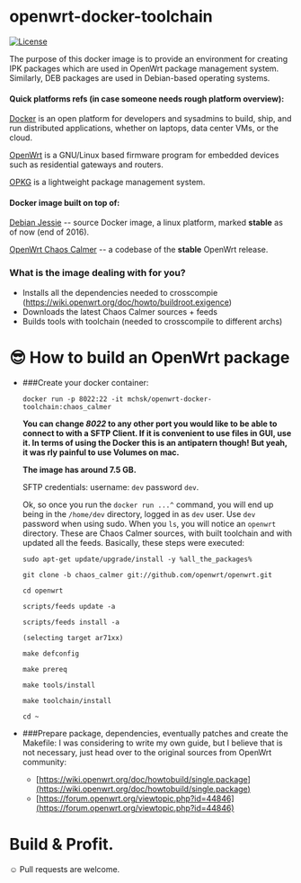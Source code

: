 # openwrt-docker-toolchain

[![License](http://img.shields.io/:license-mit-blue.svg?style=flat-square)](http://badges.mit-license.org)

The purpose of this docker image is to provide an environment for creating IPK packages which are used in OpenWrt package management system. Similarly, DEB packages are used in Debian-based operating systems.

#### Quick platforms refs (in case someone needs rough platform overview):

[Docker](http://www.docker.com) is an open platform for developers and sysadmins to build, ship, and run distributed applications, whether on laptops, data center VMs, or the cloud.

[OpenWrt](https://openwrt.org) is a GNU/Linux based firmware program for embedded devices such as residential gateways and routers.

[OPKG](http://git.yoctoproject.org/cgit/cgit.cgi/opkg/) is a lightweight package management system.

#### Docker image built on top of:
[Debian Jessie](https://www.debian.org/releases/jessie/) -- source Docker image, a linux platform, marked **stable** as of now (end of 2016).

[OpenWrt Chaos Calmer](https://forum.openwrt.org/viewtopic.php?id=63415) -- a codebase of the **stable** OpenWrt release.

### What is the image dealing with for you?


* Installs all the dependencies needed to crosscompie (https://wiki.openwrt.org/doc/howto/buildroot.exigence)
* Downloads the latest Chaos Calmer sources + feeds
* Builds tools with toolchain (needed to crosscompile to different archs)

# 😎 How to build an OpenWrt package

* ###Create your docker container:

	`docker run -p 8022:22 -it mchsk/openwrt-docker-toolchain:chaos_calmer`
	
	**You can change *8022* to any other port you would like to be able to connect to with a SFTP Client. If it is convenient to use files in GUI, use it. In terms of using the Docker this is an antipatern though! But yeah, it was rly painful to use Volumes on mac.**

	**The image has around 7.5 GB.**
	
	
	SFTP credentials: username: `dev` password `dev`.

	
	Ok, so once you run the `docker run ...^` command, you will end up being in the `/home/dev` directory, logged in as `dev` user. Use `dev` password when using sudo. When you `ls`, you will notice an `openwrt` directory. These are Chaos Calmer sources, with built toolchain and with updated all the feeds. Basically, these steps were executed:
	
	`sudo apt-get update/upgrade/install -y %all_the_packages%`
	
	`git clone -b chaos_calmer git://github.com/openwrt/openwrt.git`
	
	`cd openwrt`
	
	`scripts/feeds update -a`
	
	`scripts/feeds install -a`
	
	`(selecting target ar71xx)`
	
	`make defconfig`

	`make prereq`
	
	`make tools/install`
	
	`make toolchain/install`
	
	`cd ~`
	
* ###Prepare package, dependencies, eventually patches and create the Makefile:
	I was considering to write my own guide, but I believe that is not necessary, just head over to the original sources from OpenWrt community:
	*	[https://wiki.openwrt.org/doc/howtobuild/single.package](https://wiki.openwrt.org/doc/howtobuild/single.package)
	*	[https://forum.openwrt.org/viewtopic.php?id=44846](https://forum.openwrt.org/viewtopic.php?id=44846)
	

# Build & Profit.
☺ Pull requests are welcome.
